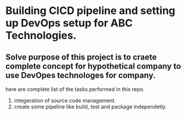 # Building CICD pipeline and setting up DevOps setup for ABC Technologies. 
## Solve purpose of this project is to craete complete concept for hypothetical company to use DevOpes technologes for company.
here are complete list of the tasks performed in this repo.
1. integeration of  source code management. 
2. create some pipeline like build, test and package independetly. 

